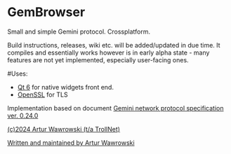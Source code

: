 # GemBrowser
Small and simple Gemini protocol. Crossplatform.

Build instructions, releases, wiki etc. will be added/updated in due time.
It compiles and essentially works however is in early alpha state - many features are not yet implemented, especially user-facing ones.

#Uses:
 - [Qt 6](https://qt.io/) for native widgets front end.
 - [OpenSSL](https://openssl.org/) for TLS 

Implementation based on document [Gemini network protocol specification ver. 0.24.0](https://geminiprotocol.net/docs/protocol-specification.gmi)

[(c)2024 Artur Wawrowski (t/a TrollNet)](https://trollnet.com.pl/)

[Written and maintained by Artur Wawrowski](mailto:junk@trollnet.com.pl)